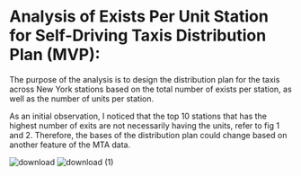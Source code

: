 # Analysis of Exists Per Unit Station for Self-Driving Taxis Distribution Plan (MVP):
The purpose of the analysis is to design the distribution plan for the taxis across New York stations based on the total number of exists per station, as well as the number of units per station.

As an initial observation, I noticed that the top 10 stations that has the highest number of exits are not necessarily having the units, refer to fig 1 and 2. Therefore, the bases of the distribution plan could change based on another feature of the MTA data.

![download](https://user-images.githubusercontent.com/87195262/135001550-b0c8db14-fe77-492c-b9a2-f44706e3037c.png)
![download (1)](https://user-images.githubusercontent.com/87195262/135001561-162df822-ff26-4714-8143-e344e317b626.png)

